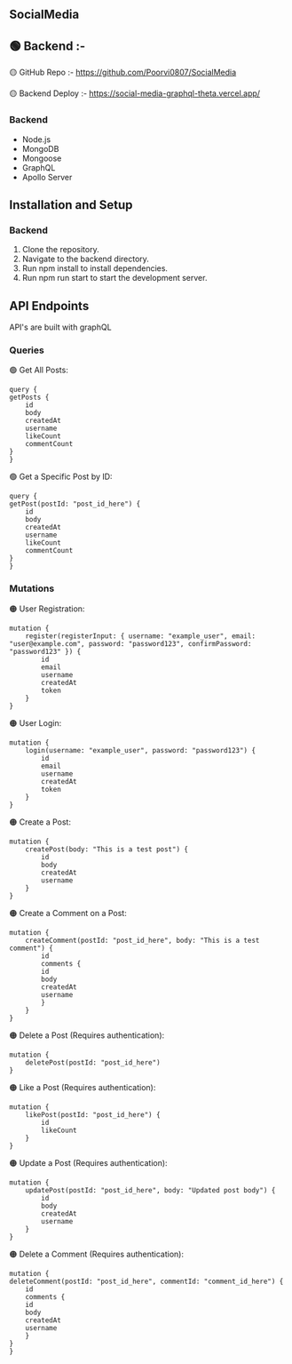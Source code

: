 ## SocialMedia

## 🟢 Backend :-

🟡 GitHub Repo :- https://github.com/Poorvi0807/SocialMedia

🟡 Backend Deploy :- https://social-media-graphql-theta.vercel.app/

### Backend
- Node.js
- MongoDB
- Mongoose
- GraphQL
- Apollo Server

## Installation and Setup

### Backend

1. Clone the repository.
2. Navigate to the backend directory.
3. Run npm install to install dependencies.
4. Run npm run start to start the development server.

## API Endpoints

API's are built with graphQL

### Queries

🟢 Get All Posts:

    query {
    getPosts {
        id
        body
        createdAt
        username
        likeCount
        commentCount
    }
    }


🟢 Get a Specific Post by ID:

    query {
    getPost(postId: "post_id_here") {
        id
        body
        createdAt
        username
        likeCount
        commentCount
    }
    }



### Mutations

🟠 User Registration:

    mutation {
        register(registerInput: { username: "example_user", email: "user@example.com", password: "password123", confirmPassword: "password123" }) {
            id
            email
            username
            createdAt
            token
        }
    }



🟠 User Login:

    mutation {
        login(username: "example_user", password: "password123") {
            id
            email
            username
            createdAt
            token
        }
    }



🟠 Create a Post:

    mutation {
        createPost(body: "This is a test post") {
            id
            body
            createdAt
            username
        }
    }



🟠 Create a Comment on a Post:

    mutation {
        createComment(postId: "post_id_here", body: "This is a test comment") {
            id
            comments {
            id
            body
            createdAt
            username
            }
        }
    }




🟠 Delete a Post (Requires authentication):

    mutation {
        deletePost(postId: "post_id_here")
    }


🟠 Like a Post (Requires authentication):

    mutation {
        likePost(postId: "post_id_here") {
            id
            likeCount
        }
    }


🟠 Update a Post (Requires authentication):

    mutation {
        updatePost(postId: "post_id_here", body: "Updated post body") {
            id
            body
            createdAt
            username
        }
    }


🟠 Delete a Comment (Requires authentication):

    mutation {
    deleteComment(postId: "post_id_here", commentId: "comment_id_here") {
        id
        comments {
        id
        body
        createdAt
        username
        }
    }
    }
